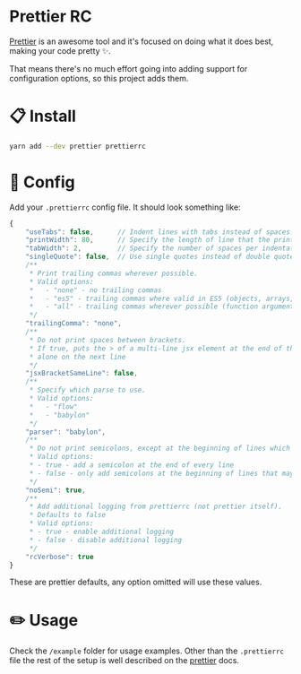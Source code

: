 # Prettier RC

[Prettier](https://github.com/prettier/prettier) is an awesome tool and it's focused on doing what it does best, making your code pretty :sparkles:.

That means there's no much effort going into adding support for configuration options, so this project adds them.

# :clipboard: Install

```bash
yarn add --dev prettier prettierrc
```

# :wrench: Config

Add your `.prettierrc` config file. It should look something like:


```javascript
{
    "useTabs": false,      // Indent lines with tabs instead of spaces.
    "printWidth": 80,      // Specify the length of line that the printer will wrap on.
    "tabWidth": 2,         // Specify the number of spaces per indentation-level.
    "singleQuote": false,  // Use single quotes instead of double quotes.
    /**
     * Print trailing commas wherever possible.
     * Valid options:
     *   - "none" - no trailing commas
     *   - "es5" - trailing commas where valid in ES5 (objects, arrays, etc)
     *   - "all" - trailing commas wherever possible (function arguments)
     */
    "trailingComma": "none",
    /**
     * Do not print spaces between brackets.
     * If true, puts the > of a multi-line jsx element at the end of the last line instead of being
     * alone on the next line
     */
    "jsxBracketSameLine": false,
    /**
     * Specify which parse to use.
     * Valid options:
     *   - "flow"
     *   - "babylon"
     */
    "parser": "babylon",
    /**
     * Do not print semicolons, except at the beginning of lines which may need them.
     * Valid options:
     * - true - add a semicolon at the end of every line
     * - false - only add semicolons at the beginning of lines that may introduce ASI failures
     */
    "noSemi": true,
    /**
     * Add additional logging from prettierrc (not prettier itself).
     * Defaults to false
     * Valid options:
     * - true - enable additional logging
     * - false - disable additional logging
     */
    "rcVerbose": true
}
```

These are prettier defaults, any option omitted will use these values.

# :pencil2: Usage

Check the `/example` folder for usage examples. Other than the `.prettierrc` file the rest of the setup is well described on the [prettier](https://github.com/prettier/prettier) docs.
